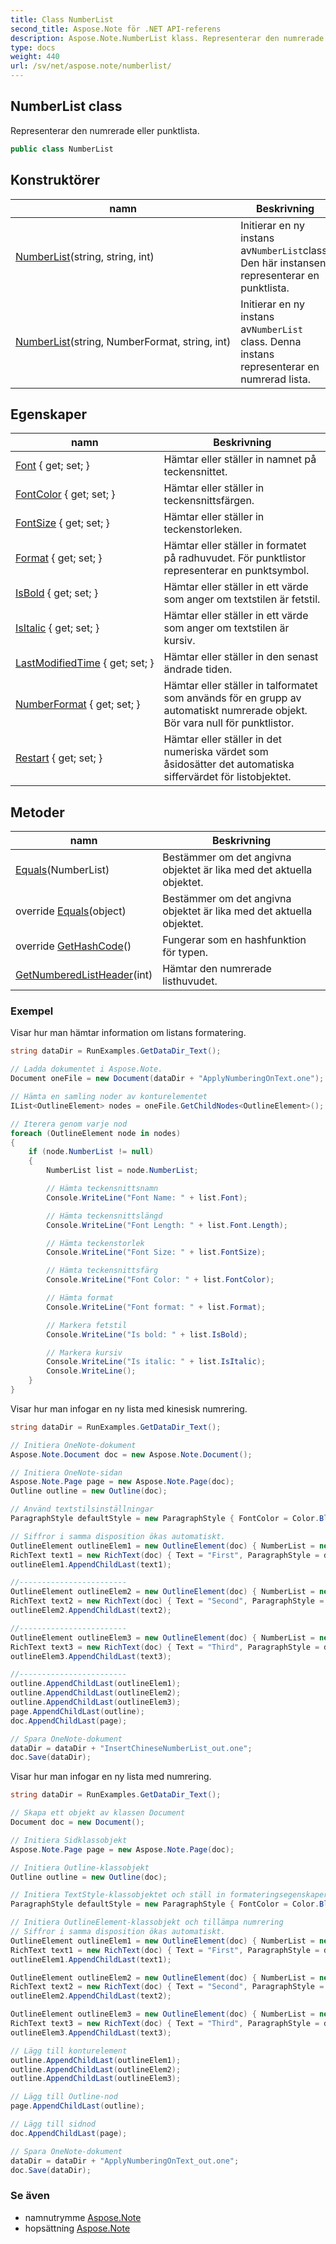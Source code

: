 ```yaml
---
title: Class NumberList
second_title: Aspose.Note för .NET API-referens
description: Aspose.Note.NumberList klass. Representerar den numrerade eller punktlista.
type: docs
weight: 440
url: /sv/net/aspose.note/numberlist/
---
```

## NumberList class

Representerar den numrerade eller punktlista.

```csharp
public class NumberList
```

## Konstruktörer

| namn | Beskrivning |
| --- | --- |
| [NumberList](numberlist/#constructor_1)(string, string, int) | Initierar en ny instans av`NumberList`class. Den här instansen representerar en punktlista. |
| [NumberList](numberlist/#constructor)(string, NumberFormat, string, int) | Initierar en ny instans av`NumberList` class. Denna instans representerar en numrerad lista. |

## Egenskaper

| namn | Beskrivning |
| --- | --- |
| [Font](../../aspose.note/numberlist/font/) { get; set; } | Hämtar eller ställer in namnet på teckensnittet. |
| [FontColor](../../aspose.note/numberlist/fontcolor/) { get; set; } | Hämtar eller ställer in teckensnittsfärgen. |
| [FontSize](../../aspose.note/numberlist/fontsize/) { get; set; } | Hämtar eller ställer in teckenstorleken. |
| [Format](../../aspose.note/numberlist/format/) { get; set; } | Hämtar eller ställer in formatet på radhuvudet. För punktlistor representerar en punktsymbol. |
| [IsBold](../../aspose.note/numberlist/isbold/) { get; set; } | Hämtar eller ställer in ett värde som anger om textstilen är fetstil. |
| [IsItalic](../../aspose.note/numberlist/isitalic/) { get; set; } | Hämtar eller ställer in ett värde som anger om textstilen är kursiv. |
| [LastModifiedTime](../../aspose.note/numberlist/lastmodifiedtime/) { get; set; } | Hämtar eller ställer in den senast ändrade tiden. |
| [NumberFormat](../../aspose.note/numberlist/numberformat/) { get; set; } | Hämtar eller ställer in talformatet som används för en grupp av automatiskt numrerade objekt. Bör vara null för punktlistor. |
| [Restart](../../aspose.note/numberlist/restart/) { get; set; } | Hämtar eller ställer in det numeriska värdet som åsidosätter det automatiska siffervärdet för listobjektet. |

## Metoder

| namn | Beskrivning |
| --- | --- |
| [Equals](../../aspose.note/numberlist/equals/#equals)(NumberList) | Bestämmer om det angivna objektet är lika med det aktuella objektet. |
| override [Equals](../../aspose.note/numberlist/equals/#equals_1)(object) | Bestämmer om det angivna objektet är lika med det aktuella objektet. |
| override [GetHashCode](../../aspose.note/numberlist/gethashcode/)() | Fungerar som en hashfunktion för typen. |
| [GetNumberedListHeader](../../aspose.note/numberlist/getnumberedlistheader/)(int) | Hämtar den numrerade listhuvudet. |

### Exempel

Visar hur man hämtar information om listans formatering.

```csharp
string dataDir = RunExamples.GetDataDir_Text();

// Ladda dokumentet i Aspose.Note.
Document oneFile = new Document(dataDir + "ApplyNumberingOnText.one");

// Hämta en samling noder av konturelementet
IList<OutlineElement> nodes = oneFile.GetChildNodes<OutlineElement>();

// Iterera genom varje nod
foreach (OutlineElement node in nodes)
{
    if (node.NumberList != null)
    {
        NumberList list = node.NumberList;

        // Hämta teckensnittsnamn
        Console.WriteLine("Font Name: " + list.Font);

        // Hämta teckensnittslängd
        Console.WriteLine("Font Length: " + list.Font.Length);

        // Hämta teckenstorlek
        Console.WriteLine("Font Size: " + list.FontSize);

        // Hämta teckensnittsfärg
        Console.WriteLine("Font Color: " + list.FontColor);

        // Hämta format
        Console.WriteLine("Font format: " + list.Format);

        // Markera fetstil
        Console.WriteLine("Is bold: " + list.IsBold);

        // Markera kursiv
        Console.WriteLine("Is italic: " + list.IsItalic);
        Console.WriteLine();
    }
}
```

Visar hur man infogar en ny lista med kinesisk numrering.

```csharp
string dataDir = RunExamples.GetDataDir_Text();

// Initiera OneNote-dokument
Aspose.Note.Document doc = new Aspose.Note.Document();

// Initiera OneNote-sidan
Aspose.Note.Page page = new Aspose.Note.Page(doc);
Outline outline = new Outline(doc);

// Använd textstilsinställningar
ParagraphStyle defaultStyle = new ParagraphStyle { FontColor = Color.Black, FontName = "Arial", FontSize = 10 };

// Siffror i samma disposition ökas automatiskt.
OutlineElement outlineElem1 = new OutlineElement(doc) { NumberList = new NumberList("{0})", NumberFormat.ChineseCounting, "Arial", 10) };
RichText text1 = new RichText(doc) { Text = "First", ParagraphStyle = defaultStyle };
outlineElem1.AppendChildLast(text1);

//------------------------
OutlineElement outlineElem2 = new OutlineElement(doc) { NumberList = new NumberList("{0})", NumberFormat.ChineseCounting, "Arial", 10) };
RichText text2 = new RichText(doc) { Text = "Second", ParagraphStyle = defaultStyle };
outlineElem2.AppendChildLast(text2);

//------------------------
OutlineElement outlineElem3 = new OutlineElement(doc) { NumberList = new NumberList("{0})", NumberFormat.ChineseCounting, "Arial", 10) };
RichText text3 = new RichText(doc) { Text = "Third", ParagraphStyle = defaultStyle };
outlineElem3.AppendChildLast(text3);

//------------------------
outline.AppendChildLast(outlineElem1);
outline.AppendChildLast(outlineElem2);
outline.AppendChildLast(outlineElem3);
page.AppendChildLast(outline);
doc.AppendChildLast(page);

// Spara OneNote-dokument
dataDir = dataDir + "InsertChineseNumberList_out.one"; 
doc.Save(dataDir);
```

Visar hur man infogar en ny lista med numrering.

```csharp
string dataDir = RunExamples.GetDataDir_Text();

// Skapa ett objekt av klassen Document
Document doc = new Document();

// Initiera Sidklassobjekt
Aspose.Note.Page page = new Aspose.Note.Page(doc);

// Initiera Outline-klassobjekt
Outline outline = new Outline(doc);

// Initiera TextStyle-klassobjektet och ställ in formateringsegenskaper
ParagraphStyle defaultStyle = new ParagraphStyle { FontColor = Color.Black, FontName = "Arial", FontSize = 10 };

// Initiera OutlineElement-klassobjekt och tillämpa numrering
// Siffror i samma disposition ökas automatiskt.
OutlineElement outlineElem1 = new OutlineElement(doc) { NumberList = new NumberList("{0})", NumberFormat.DecimalNumbers, "Arial", 10) };
RichText text1 = new RichText(doc) { Text = "First", ParagraphStyle = defaultStyle };
outlineElem1.AppendChildLast(text1);

OutlineElement outlineElem2 = new OutlineElement(doc) { NumberList = new NumberList("{0})", NumberFormat.DecimalNumbers, "Arial", 10) };
RichText text2 = new RichText(doc) { Text = "Second", ParagraphStyle = defaultStyle };
outlineElem2.AppendChildLast(text2);

OutlineElement outlineElem3 = new OutlineElement(doc) { NumberList = new NumberList("{0})", NumberFormat.DecimalNumbers, "Arial", 10) };
RichText text3 = new RichText(doc) { Text = "Third", ParagraphStyle = defaultStyle };
outlineElem3.AppendChildLast(text3);

// Lägg till konturelement
outline.AppendChildLast(outlineElem1);
outline.AppendChildLast(outlineElem2);
outline.AppendChildLast(outlineElem3);

// Lägg till Outline-nod
page.AppendChildLast(outline);

// Lägg till sidnod
doc.AppendChildLast(page);

// Spara OneNote-dokument
dataDir = dataDir + "ApplyNumberingOnText_out.one"; 
doc.Save(dataDir);
```

### Se även

* namnutrymme [Aspose.Note](../../aspose.note/)
* hopsättning [Aspose.Note](../../)


